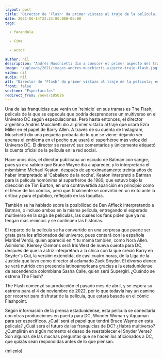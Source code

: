 ```yaml
---
layout: post
title: "Director de 'Flash' da primer vistazo al traje de la película; esto es lo que sabemos del filme"
date: 2021-06-14T22:23:00.000-06:00
tags:
  
  - farandula
  
  - Cine
  
  - actor
  
author: nil
description: "Andrés Muschietti dio a conocer el primer aspecto del traje de The Flash; te decimos todo lo que sabemos sobre la película, que saldrá en 2022. "
image: "/uploads/2021/images-andres-muschietti-aspecto-traje-flash.jpg"
video: nil
audio: nil
alt: "Director de 'Flash' da primer vistazo al traje de la película; esto es lo que sabemos del filme"
front: false
section: "Espectáculos"
redirect_from: /news/185026
---
```


Una de las franquicias que verán un 'reinicio' en sus tramas es The Flash, película de la que se especula que podría desprenderse un multiverso en el Universo DC según especulaciones. Pero hasta entonces, el director argentino Andrés Muschietti dio al primer vistazo al traje que usará Ezra Miller en el papel de Barry Allen.
A través de su cuenta de Instagram, Muschietti dio una pequeña probada de lo que se viene: dejando ver apenas el emblema en el pecho que usará el superhéroe más veloz del Universo DC. El director se reservó sus comentarios y únicamente etiquetó la cuenta oficial de la película en la red social. 

Hace unos días, el director publicaba un escudo de Batman con sangre, pues ya era sabido que Bruce Wayne iba a aparecer, y lo interpretaría el mismísimo Michael Keaton, después de aproximadamente treinta años de haber interpretado al 'Caballero de la noche'.  Keaton interpretó a Batman para la película homónima al superhéroe de 1989, que estuvo bajo la dirección de Tim Burton, en una controvertida aparición en principio como el héroe de los cómics, pero que finalmente se convirtió en un éxito ante la crítica y para el público, reflejado en las taquillas. 

También se ha hablado sobre la posibilidad de Ben Affleck interpretando a Batman, o incluso ambos en la misma película, entregando el esperado multiverso en la saga de películas, las cuales los fans piden que ya no tengan más reinicios y se continúen las historias. 

​El reparto de la película se ha convertido en una sorpresa que puede ser grata para los aficionados del universo, pues contará con la española Maribel Verdú, quien apareció en Y tu mamá también, como Nora Allen. 
Asimismo, Kiersey Clemons será Iris West de nueva cuenta para DC, después de que la actriz interpretara a la chica con la que creció Barry en Snyder's Cut, la versión extendida, de casi cuatro horas, de la Liga de la Justicia que tuvo como director al aclamado Zack Snyder. El diverso elenco se verá nutrido con presencia latinoamericana gracias a la estadunidense de ascendencia colombiana Sasha Calle, quien será Supergirl. ¿Cuándo se estrena The Flash? 

The Flash comenzó su producción el pasado mes de abril, y se espera su estreno para el 4 de noviembre de 2022, por lo que todavía hay un camino por recorrer para disfrutar de la película, que estará basada en el cómic Flashpoint. 

Según información de la prensa estadunidense, esta película se conectaría con otras producciones en puerta para DC, Wonder Woman y Aquaman para ser específicos. 
¿Cuál será el papel que tendrá Bruce Wayne en esta película? ¿Cuál será el futuro de las franquicias de DC? ¿Habrá multiverso? ¿Cumplirán en algún momento el deseo de reestablecer el Snyder Verse? Son algunas de las muchas preguntas que se hacen los aficionados a DC, que quizás sean respondidas antes de lo que piensan. 

(milenio)